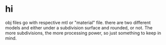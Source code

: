 # hi

obj files go with respective mtl or "material" file.
there are two different models and either under a subdivision surface and rounded, or not. 
The more subdivisions, the more processing power, so just something to keep in mind.
